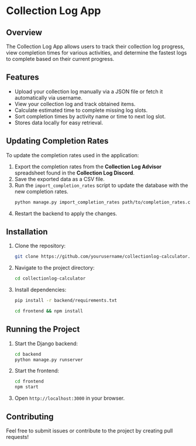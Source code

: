 # Collection Log App

## Overview
The Collection Log App allows users to track their collection log progress, view completion times for various activities, and determine the fastest logs to complete based on their current progress.

## Features
- Upload your collection log manually via a JSON file or fetch it automatically via username.
- View your collection log and track obtained items.
- Calculate estimated time to complete missing log slots.
- Sort completion times by activity name or time to next log slot.
- Stores data locally for easy retrieval.

## Updating Completion Rates
To update the completion rates used in the application:
1. Export the completion rates from the **Collection Log Advisor** spreadsheet found in the **Collection Log Discord**.
2. Save the exported data as a CSV file.
3. Run the `import_completion_rates` script to update the database with the new completion rates.
   ```sh
   python manage.py import_completion_rates path/to/completion_rates.csv
   ```
4. Restart the backend to apply the changes.

## Installation
1. Clone the repository:
   ```sh
   git clone https://github.com/yourusername/collectionlog-calculator.git
   ```
2. Navigate to the project directory:
   ```sh
   cd collectionlog-calculator
   ```
3. Install dependencies:
   ```sh
   pip install -r backend/requirements.txt
   ```
   ```sh
   cd frontend && npm install
   ```

## Running the Project
1. Start the Django backend:
   ```sh
   cd backend
   python manage.py runserver
   ```
2. Start the frontend:
   ```sh
   cd frontend
   npm start
   ```
3. Open `http://localhost:3000` in your browser.

## Contributing
Feel free to submit issues or contribute to the project by creating pull requests!

